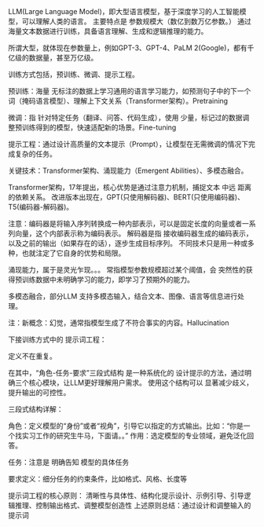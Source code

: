 LLM(Large Language Model)，即大型语言模型，基于深度学习的人工智能模型，可以理解人类的语言。
主要特点是 参数规模大（数亿到数万亿参数。）
通过海量文本数据进行训练，具备语言理解、生成和逻辑推理的能力。


所谓大型，就体现在参数量上，例如GPT-3、GPT-4、PaLM 2(Google)，都有千亿级的数据量，甚至万亿级。


训练方式包括，预训练、微调、提示工程。

预训练：海量 无标注的数据上学习通用的语言学习能力，如预测句子中的下一个词（掩码语言模型）、理解上下文关系（Transformer架构）。Pretraining

微调：指  针对特定任务（翻译、问答、代码生成），使用 少量，标记过的数据调整预训练得到的模型，快速适配新的场景。Fine-tuning

提示工程：通过设计高质量的文本提示（Prompt），让模型在无需微调的情况下完成复杂的任务。


关键技术：Transformer架构、涌现能力（Emergent Abilities）、多模态融合。

Transformer架构，17年提出，核心优势是通过注意力机制，捕捉文本 中远 距离的依赖关系。
改进版本出现在，GPT(只使用解码器)、BERT(只使用编码器)、T5(编码器-解码器)。

注意：编码器是将输入序列转换成一种内部表示，可以是固定长度的向量或者一系列向量，这个内部表示称为编码表示。
      解码器是指 接收编码器生成的编码表示，以及之前的输出（如果存在的话），逐步生成目标序列。
      不同技术只是用一种或多种，也就注定了它自身的优势和局限。

涌现能力，属于是灵光乍现。。。
常指模型参数规模超过某个阈值，会  突然性的获得预训练数据中未明确学习的能力，即学习了预期外的能力。

多模态融合，部分LLM 支持多模态输入，结合文本、图像、语言等信息进行处理。

注：新概念：幻觉，通常指模型生成了不符合事实的内容。Hallucination






下接训练方式中的   提示词工程：

定义不在重复。

在其中，“角色-任务-要求”三段式结构 是一种系统化的  设计提示的方法，通过明确三个核心模块，让LLM更好理解用户需求。
使用这个结构可以 显著减少歧义，提升输出的可控性。


三段式结构详解：

角色：定义模型的“身份”或者“视角”，引导它以指定的方式输出。比如：“你是一个找实习工作的研究生牛马，下面请。。”
作用：选定模型的专业领域，避免泛化回答。

任务：注意是  明确告知  模型的具体任务

要求定义：细分任务的约束条件，比如格式、风格、长度等



提示词工程的核心原则：
清晰性与具体性、结构化提示设计、示例引导、引导逻辑推理、控制输出格式、调整模型创造性
上述原则总结：通过设计和调整输入的提示词

